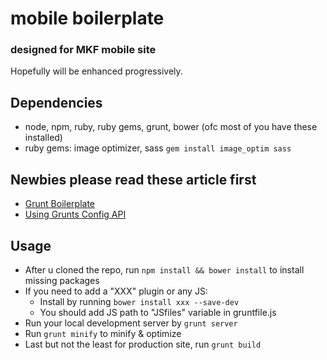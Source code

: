 # mobile boilerplate
### designed for MKF mobile site
Hopefully will be enhanced progressively.

## Dependencies

- node, npm, ruby, ruby gems, grunt, bower (ofc most of you have these installed)
- ruby gems: image optimizer, sass `gem install image_optim sass`

## Newbies please read these article first

- [Grunt Boilerplate](http://integralist.co.uk/Grunt-Boilerplate.html)
- [Using Grunts Config API](http://integralist.co.uk/Using-Grunts-Config-API.html)

## Usage

- After u cloned the repo, run `npm install && bower install` to install missing packages
- If you need to add a "XXX" plugin or any JS:
  - Install by running `bower install xxx --save-dev`
  - You should add JS path to "JSfiles" variable in gruntfile.js
- Run your local development server by `grunt server`
- Run `grunt minify` to minify & optimize
- Last but not the least for production site, run `grunt build`
